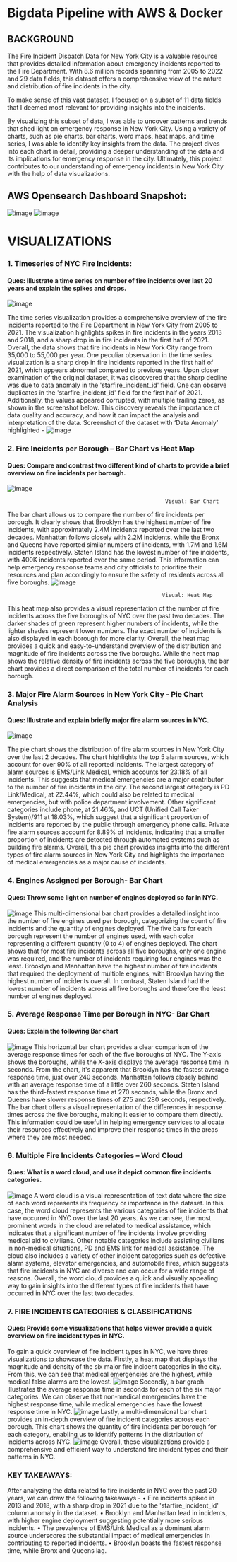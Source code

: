 # Bigdata Pipeline with AWS & Docker

## BACKGROUND 
The Fire Incident Dispatch Data for New York City is a valuable resource that provides detailed information about emergency incidents reported to the Fire Department. With 8.6 million records spanning from 2005 to 2022 and 29 data fields, this dataset offers a comprehensive view of the nature and distribution of fire incidents in the city.

To make sense of this vast dataset, I focused on a subset of 11 data fields that I deemed most relevant for providing insights into the incidents. 

By visualizing this subset of data, I was able to uncover patterns and trends that shed light on emergency response in New York City. Using a variety of charts, such as pie charts, bar charts, word maps, heat maps, and time series, I was able to identify key insights from the data.
The project dives into each chart in detail, providing a deeper understanding of the data and its implications for emergency response in the city. Ultimately, this project contributes to our understanding of emergency incidents in New York City with the help of data visualizations.

## AWS Opensearch Dashboard Snapshot:

![image](https://github.com/PoulomiTarania/Bigdata_with_AWS/assets/60750648/d2f30d67-2d03-428a-be1d-ca0336423295)
![image](https://github.com/PoulomiTarania/Bigdata_with_AWS/assets/60750648/efaeff31-9f0c-4921-9db5-25851ae9fcd3)

# VISUALIZATIONS 
### 1.	Timeseries of NYC Fire Incidents:
#### Ques: Illustrate a time series on number of fire incidents over last 20 years and explain the spikes and drops. 
![image](https://github.com/PoulomiTarania/Bigdata_with_AWS/assets/60750648/24d36434-8386-4c8f-882c-c06a77dca0c6)

The time series visualization provides a comprehensive overview of the fire incidents reported to the Fire Department in New York City from 2005 to 2021. The visualization highlights spikes in fire incidents in the years 2013 and 2018, and a sharp drop in in fire incidents in the first half of 2021. Overall, the data shows that fire incidents in New York City range from 35,000 to 55,000 per year.
One peculiar observation in the time series visualization is a sharp drop in fire incidents reported in the first half of 2021, which appears abnormal compared to previous years. Upon closer examination of the original dataset, it was discovered that the sharp decline was due to data anomaly in the 'starfire_incident_id' field. One can observe duplicates in the 'starfire_incident_id' field for the first half of 2021. Additionally, the values appeared corrupted, with multiple trailing zeros, as shown in the screenshot below. This discovery reveals the importance of data quality and accuracy, and how it can impact the analysis and interpretation of the data.
Screenshot of the dataset with ‘Data Anomaly’ highlighted - 
![image](https://github.com/PoulomiTarania/Bigdata_with_AWS/assets/60750648/17330267-118c-4530-bdcb-24d8be5dd0bd)


### 2.	Fire Incidents per Borough – Bar Chart vs Heat Map
#### Ques: Compare and contrast two different kind of charts to provide a brief overview on fire incidents per borough.
![image](https://github.com/PoulomiTarania/Bigdata_with_AWS/assets/60750648/1ca8ef79-046d-4e3c-aeb2-78a3e5b60c1e)

                                                      Visual: Bar Chart

The bar chart allows us to compare the number of fire incidents per borough. It clearly shows that Brooklyn has the highest number of fire incidents, with approximately 2.4M incidents reported over the last two decades. Manhattan follows closely with 2.2M incidents, while the Bronx and Queens have reported similar numbers of incidents, with 1.7M and 1.6M incidents respectively. Staten Island has the lowest number of fire incidents, with 400K incidents reported over the same period. This information can help emergency response teams and city officials to prioritize their resources and plan accordingly to ensure the safety of residents across all five boroughs.
 ![image](https://github.com/PoulomiTarania/Bigdata_with_AWS/assets/60750648/ca0cd417-ff49-40c5-8a98-1d87a1d951e9)

                                                     Visual: Heat Map
This heat map also provides a visual representation of the number of fire incidents across the five boroughs of NYC over the past two decades. The darker shades of green represent higher numbers of incidents, while the lighter shades represent lower numbers. The exact number of incidents is also displayed in each borough for more clarity. Overall, the heat map provides a quick and easy-to-understand overview of the distribution and magnitude of fire incidents across the five boroughs.
While the heat map shows the relative density of fire incidents across the five boroughs, the bar chart provides a direct comparison of the total number of incidents for each borough.

### 3. Major Fire Alarm Sources in New York City - Pie Chart Analysis
#### Ques: Illustrate and explain briefly major fire alarm sources in NYC.
![image](https://github.com/PoulomiTarania/Bigdata_with_AWS/assets/60750648/9eae4b73-cfbf-4fc0-9e30-626591782312)

The pie chart shows the distribution of fire alarm sources in New York City over the last 2 decades. The chart highlights the top 5 alarm sources, which account for over 90% of all reported incidents.
The largest category of alarm sources is EMS/Link Medical, which accounts for 23.18% of all incidents. This suggests that medical emergencies are a major contributor to the number of fire incidents in the city. The second largest category is PD Link/Medical, at 22.44%, which could also be related to medical emergencies, but with police department involvement.
Other significant categories include phone, at 21.46%, and UCT (Unified Call Taker System)/911 at 18.03%, which suggest that a significant proportion of incidents are reported by the public through emergency phone calls. Private fire alarm sources account for 8.89% of incidents, indicating that a smaller proportion of incidents are detected through automated systems such as building fire alarms.
Overall, this pie chart provides insights into the different types of fire alarm sources in New York City and highlights the importance of medical emergencies as a major cause of incidents.

### 4. Engines Assigned per Borough- Bar Chart 
#### Ques: Throw some light on number of engines deployed so far in NYC.
 ![image](https://github.com/PoulomiTarania/Bigdata_with_AWS/assets/60750648/cd249b27-85e8-449a-8f96-557fe2a48f72)
This multi-dimensional bar chart provides a detailed insight into the number of fire engines used per borough, categorizing the count of fire incidents and the quantity of engines deployed.
The five bars for each borough represent the number of engines used, with each color representing a different quantity (0 to 4) of engines deployed.
The chart shows that for most fire incidents across all five boroughs, only one engine was required, and the number of incidents requiring four engines was the least. Brooklyn and Manhattan have the highest number of fire incidents that required the deployment of multiple engines, with Brooklyn having the highest number of incidents overall. In contrast, Staten Island had the lowest number of incidents across all five boroughs and therefore the least number of engines deployed.

### 5. Average Response Time per Borough in NYC- Bar Chart 
#### Ques: Explain the following Bar chart
 ![image](https://github.com/PoulomiTarania/Bigdata_with_AWS/assets/60750648/fceddf47-3634-475c-8b97-390a3638d7d7)
This horizontal bar chart provides a clear comparison of the average response times for each of the five boroughs of NYC. The Y-axis shows the boroughs, while the X-axis displays the average response time in seconds.
From the chart, it's apparent that Brooklyn has the fastest average response time, just over 240 seconds. Manhattan follows closely behind with an average response time of a little over 260 seconds. Staten Island has the third-fastest response time at 270 seconds, while the Bronx and Queens have slower response times of 275 and 280 seconds, respectively.
The bar chart offers a visual representation of the differences in response times across the five boroughs, making it easier to compare them directly. This information could be useful in helping emergency services to allocate their resources effectively and improve their response times in the areas where they are most needed.

### 6. Multiple Fire Incidents Categories – Word Cloud  
#### Ques: What is a word cloud, and use it depict common fire incidents categories.
 ![image](https://github.com/PoulomiTarania/Bigdata_with_AWS/assets/60750648/48b88b0d-77db-4b6f-98d0-623a9a9a509f)
A word cloud is a visual representation of text data where the size of each word represents its frequency or importance in the dataset. In this case, the word cloud represents the various categories of fire incidents that have occurred in NYC over the last 20 years.
As we can see, the most prominent words in the cloud are related to medical assistance, which indicates that a significant number of fire incidents involve providing medical aid to civilians. Other notable categories include assisting civilians in non-medical situations, PD and EMS link for medical assistance.
The cloud also includes a variety of other incident categories such as defective alarm systems, elevator emergencies, and automobile fires, which suggests that fire incidents in NYC are diverse and can occur for a wide range of reasons.
Overall, the word cloud provides a quick and visually appealing way to gain insights into the different types of fire incidents that have occurred in NYC over the last two decades.

### 7. FIRE INCIDENTS CATEGORIES & CLASSIFICATIONS
#### Ques: Provide some visualizations that helps viewer provide a quick overview on fire incident types in NYC.
To gain a quick overview of fire incident types in NYC, we have three visualizations to showcase the data.
Firstly, a heat map that displays the magnitude and density of the six major fire incident categories in the city. From this, we can see that medical emergencies are the highest, while medical false alarms are the lowest.
![image](https://github.com/PoulomiTarania/Bigdata_with_AWS/assets/60750648/e61fe20f-4cc8-4f90-abaa-cace8e3f5fd9)
Secondly, a bar graph illustrates the average response time in seconds for each of the six major categories. We can observe that non-medical emergencies have the highest response time, while medical emergencies have the lowest response time in NYC.
 ![image](https://github.com/PoulomiTarania/Bigdata_with_AWS/assets/60750648/2ab5918c-786a-4fe5-9a18-6dee2da6d106)
Lastly, a multi-dimensional bar chart provides an in-depth overview of fire incident categories across each borough. This chart shows the quantity of fire incidents per borough for each category, enabling us to identify patterns in the distribution of incidents across NYC.
![image](https://github.com/PoulomiTarania/Bigdata_with_AWS/assets/60750648/8025fae5-4411-43f5-825a-51e720cdb07a)
Overall, these visualizations provide a comprehensive and efficient way to understand fire incident types and their patterns in NYC.

### KEY TAKEAWAYS:
After analyzing the data related to fire incidents in NYC over the past 20 years, we can draw the following takeaways -
•	Fire incidents spiked in 2013 and 2018, with a sharp drop in 2021 due to the 'starfire_incident_id' column anomaly in the dataset.
•	Brooklyn and Manhattan lead in incidents, with higher engine deployment suggesting potentially more serious incidents.
•	The prevalence of EMS/Link Medical as a dominant alarm source underscores the substantial impact of medical emergencies in contributing to reported incidents.
•	Brooklyn boasts the fastest response time, while Bronx and Queens lag.




 
 


